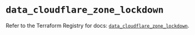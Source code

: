 # `data_cloudflare_zone_lockdown`

Refer to the Terraform Registry for docs: [`data_cloudflare_zone_lockdown`](https://registry.terraform.io/providers/cloudflare/cloudflare/5.6.0/docs/data-sources/zone_lockdown).
